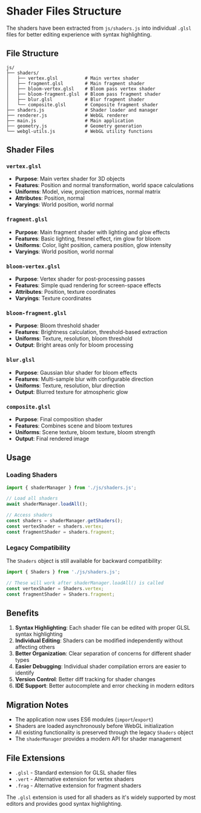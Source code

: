 # Shader Files Structure

The shaders have been extracted from `js/shaders.js` into individual `.glsl` files for better editing experience with syntax highlighting.

## File Structure

```
js/
├── shaders/
│   ├── vertex.glsl          # Main vertex shader
│   ├── fragment.glsl        # Main fragment shader
│   ├── bloom-vertex.glsl    # Bloom pass vertex shader
│   ├── bloom-fragment.glsl  # Bloom pass fragment shader
│   ├── blur.glsl            # Blur fragment shader
│   └── composite.glsl       # Composite fragment shader
├── shaders.js               # Shader loader and manager
├── renderer.js              # WebGL renderer
├── main.js                  # Main application
├── geometry.js              # Geometry generation
└── webgl-utils.js           # WebGL utility functions
```

## Shader Files

### `vertex.glsl`
- **Purpose**: Main vertex shader for 3D objects
- **Features**: Position and normal transformation, world space calculations
- **Uniforms**: Model, view, projection matrices, normal matrix
- **Attributes**: Position, normal
- **Varyings**: World position, world normal

### `fragment.glsl`
- **Purpose**: Main fragment shader with lighting and glow effects
- **Features**: Basic lighting, fresnel effect, rim glow for bloom
- **Uniforms**: Color, light position, camera position, glow intensity
- **Varyings**: World position, world normal

### `bloom-vertex.glsl`
- **Purpose**: Vertex shader for post-processing passes
- **Features**: Simple quad rendering for screen-space effects
- **Attributes**: Position, texture coordinates
- **Varyings**: Texture coordinates

### `bloom-fragment.glsl`
- **Purpose**: Bloom threshold shader
- **Features**: Brightness calculation, threshold-based extraction
- **Uniforms**: Texture, resolution, bloom threshold
- **Output**: Bright areas only for bloom processing

### `blur.glsl`
- **Purpose**: Gaussian blur shader for bloom effects
- **Features**: Multi-sample blur with configurable direction
- **Uniforms**: Texture, resolution, blur direction
- **Output**: Blurred texture for atmospheric glow

### `composite.glsl`
- **Purpose**: Final composition shader
- **Features**: Combines scene and bloom textures
- **Uniforms**: Scene texture, bloom texture, bloom strength
- **Output**: Final rendered image

## Usage

### Loading Shaders
```javascript
import { shaderManager } from './js/shaders.js';

// Load all shaders
await shaderManager.loadAll();

// Access shaders
const shaders = shaderManager.getShaders();
const vertexShader = shaders.vertex;
const fragmentShader = shaders.fragment;
```

### Legacy Compatibility
The `Shaders` object is still available for backward compatibility:
```javascript
import { Shaders } from './js/shaders.js';

// These will work after shaderManager.loadAll() is called
const vertexShader = Shaders.vertex;
const fragmentShader = Shaders.fragment;
```

## Benefits

1. **Syntax Highlighting**: Each shader file can be edited with proper GLSL syntax highlighting
2. **Individual Editing**: Shaders can be modified independently without affecting others
3. **Better Organization**: Clear separation of concerns for different shader types
4. **Easier Debugging**: Individual shader compilation errors are easier to identify
5. **Version Control**: Better diff tracking for shader changes
6. **IDE Support**: Better autocomplete and error checking in modern editors

## Migration Notes

- The application now uses ES6 modules (`import`/`export`)
- Shaders are loaded asynchronously before WebGL initialization
- All existing functionality is preserved through the legacy `Shaders` object
- The `shaderManager` provides a modern API for shader management

## File Extensions

- `.glsl` - Standard extension for GLSL shader files
- `.vert` - Alternative extension for vertex shaders
- `.frag` - Alternative extension for fragment shaders

The `.glsl` extension is used for all shaders as it's widely supported by most editors and provides good syntax highlighting.
